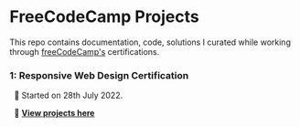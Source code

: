 # FreeCodeCamp Projects

This repo contains documentation, code, solutions I curated while working through [freeCodeCamp's](https://www.freecodecamp.org)  certifications.


### **1: Responsive Web Design Certification**

   &nbsp; 📍 Started on 28th July 2022.

   &nbsp; 📍 [**View projects here**](https://github.com/shivkumar98/FreeCodeCamp-Projects/tree/main/01-Responsive%20Web%20Design)



 

